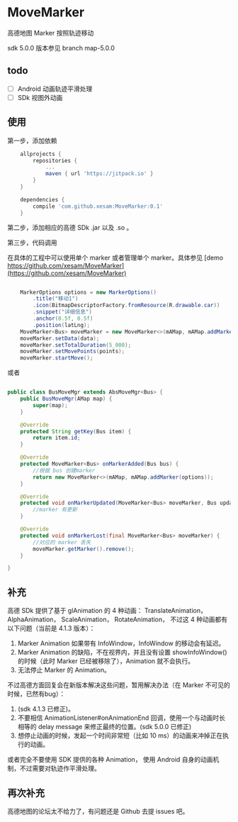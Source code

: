 # MoveMarker

高德地图 Marker 按照轨迹移动

sdk 5.0.0 版本参见 branch map-5.0.0

## todo

- [ ] Android 动画轨迹平滑处理
- [ ] SDk 视图外动画

## 使用

第一步，添加依赖

```gradle
	allprojects {
		repositories {
			...
			maven { url 'https://jitpack.io' }
		}
	}
```

```gradle
	dependencies {
        compile 'com.github.xesam:MoveMarker:0.1'
	}
```

第二步，添加相应的高德 SDk .jar 以及 .so 。

第三步，代码调用

在具体的工程中可以使用单个 marker 或者管理单个 marker。具体参见 [demo https://github.com/xesam/MoveMarker](https://github.com/xesam/MoveMarker)

```java

    MarkerOptions options = new MarkerOptions()
        .title("移动1")
        .icon(BitmapDescriptorFactory.fromResource(R.drawable.car))
        .snippet("详细信息")
        .anchor(0.5f, 0.5f)
        .position(latLng);
    MoveMarker<Bus> moveMarker = new MoveMarker<>(mAMap, mAMap.addMarker(options));
    moveMarker.setData(data);
    moveMarker.setTotalDuration(5_000);
    moveMarker.setMovePoints(points);
    moveMarker.startMove();

```

或者

```java

public class BusMoveMgr extends AbsMoveMgr<Bus> {
    public BusMoveMgr(AMap map) {
        super(map);
    }

    @Override
    protected String getKey(Bus item) {
        return item.id;
    }

    @Override
    protected MoveMarker<Bus> onMarkerAdded(Bus bus) {
        //根据 bus 创建marker
        return new MoveMarker<>(mAMap, mAMap.addMarker(options));
    }

    @Override
    protected void onMarkerUpdated(MoveMarker<Bus> moveMarker, Bus updated) {
        //marker 有更新
    }

    @Override
    protected void onMarkerLost(final MoveMarker<Bus> moveMarker) {
        //对应的 marker 丢失
        moveMarker.getMarker().remove();
    }

}

```

## 补充

高德 SDk 提供了基于 glAnimation 的 4 种动画： TranslateAnimation， AlphaAnimation， ScaleAnimation， RotateAnimation，
不过这 4 种动画都有以下问题（当前是 4.1.3 版本）：

1. Marker Animation 如果带有 InfoWindow，InfoWindow 的移动会有延迟。
2. Marker Animation 的缺陷，不在视界内，并且没有设置 showInfoWindow() 的时候（此时 Marker 已经被移除了），Animation 就不会执行。
3. 无法停止 Marker 的 Animation。

不过高德方面回复会在新版本解决这些问题，暂用解决办法（在 Marker 不可见的时候，已然有bug）：

1. (sdk 4.1.3 已修正)。
2. 不要相信 AnimationListener#onAnimationEnd 回调，使用一个与动画时长相等的 delay message 来修正最终的位置。(sdk 5.0.0 已修正)
3. 想停止动画的时候，发起一个时间非常短（比如 10 ms）的动画来冲掉正在执行的动画。

或者完全不要使用 SDK 提供的各种 Animation， 使用 Android 自身的动画机制，不过需要对轨迹作平滑处理。

## 再次补充
高德地图的论坛太不给力了，有问题还是 Github 去提 issues 吧。

